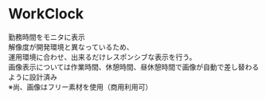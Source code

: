 # WorkClock
勤務時間をモニタに表示  
解像度が開発環境と異なっているため、  
運用環境に合わせ、出来るだけレスポンシブな表示を行う。  
画像表示については作業時間、休憩時間、昼休憩時間で画像が自動で差し替わるように設計済み  
※尚、画像はフリー素材を使用（商用利用可）
